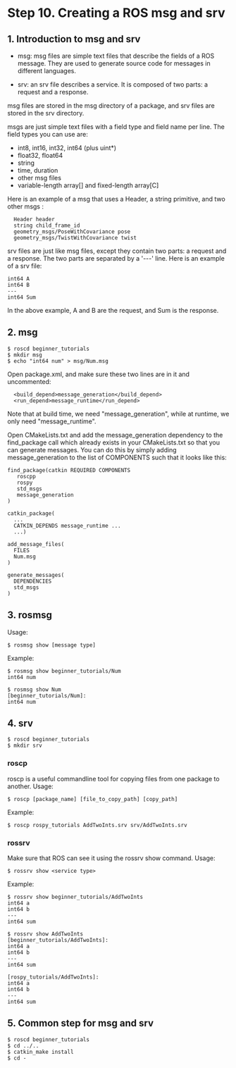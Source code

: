 # Step 10. Creating a ROS msg and srv

## 1. Introduction to msg and srv
* msg: msg files are simple text files that describe the fields of a ROS message. They are used to generate source code for messages in different languages.

* srv: an srv file describes a service. It is composed of two parts: a request and a response.

msg files are stored in the msg directory of a package, and srv files are stored in the srv directory.

msgs are just simple text files with a field type and field name per line. The field types you can use are:

*    int8, int16, int32, int64 (plus uint*)
*    float32, float64
*    string
*    time, duration
*    other msg files
*    variable-length array[] and fixed-length array[C] 

Here is an example of a msg that uses a Header, a string primitive, and two other msgs : 
```
  Header header
  string child_frame_id
  geometry_msgs/PoseWithCovariance pose
  geometry_msgs/TwistWithCovariance twist
```
srv files are just like msg files, except they contain two parts: a request and a response. The two parts are separated by a '---' line. Here is an example of a srv file: 
```
int64 A
int64 B
---
int64 Sum
```
In the above example, A and B are the request, and Sum is the response.


## 2. msg
```
$ roscd beginner_tutorials
$ mkdir msg
$ echo "int64 num" > msg/Num.msg
```
Open package.xml, and make sure these two lines are in it and uncommented: 
```
  <build_depend>message_generation</build_depend>
  <run_depend>message_runtime</run_depend>
```
Note that at build time, we need "message_generation", while at runtime, we only need "message_runtime". 

Open CMakeLists.txt and add the message_generation dependency to the find_package call which already exists in your CMakeLists.txt so that you can generate messages. You can do this by simply adding message_generation to the list of COMPONENTS such that it looks like this: 
```
find_package(catkin REQUIRED COMPONENTS
   roscpp
   rospy
   std_msgs
   message_generation
)
```
```
catkin_package(
  ...
  CATKIN_DEPENDS message_runtime ...
  ...)
```
```
add_message_files(
  FILES
  Num.msg
)
```
```
generate_messages(
  DEPENDENCIES
  std_msgs
)
```

## 3. rosmsg
Usage:
```
$ rosmsg show [message type]
```
Example:
```
$ rosmsg show beginner_tutorials/Num
int64 num
```
```
$ rosmsg show Num
[beginner_tutorials/Num]:
int64 num
```

## 4. srv
```
$ roscd beginner_tutorials
$ mkdir srv
```
### roscp
roscp is a useful commandline tool for copying files from one package to another.
Usage:
```
$ roscp [package_name] [file_to_copy_path] [copy_path]
```
Example:
```
$ roscp rospy_tutorials AddTwoInts.srv srv/AddTwoInts.srv
```

### rossrv
Make sure that ROS can see it using the rossrv show command. 
Usage:
```
$ rossrv show <service type>
```
Example:
```
$ rossrv show beginner_tutorials/AddTwoInts
int64 a
int64 b
---
int64 sum
```
```
$ rossrv show AddTwoInts
[beginner_tutorials/AddTwoInts]:
int64 a
int64 b
---
int64 sum

[rospy_tutorials/AddTwoInts]:
int64 a
int64 b
---
int64 sum
```

## 5. Common step for msg and srv
```
$ roscd beginner_tutorials
$ cd ../..
$ catkin_make install
$ cd -
```
